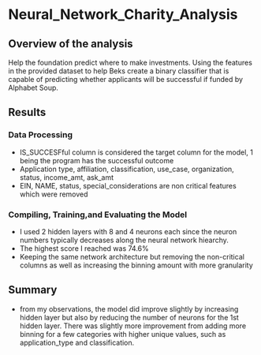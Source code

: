 # Neural_Network_Charity_Analysis

## Overview of the analysis
Help the foundation predict where to make investments. Using the features in the provided dataset to help Beks create a binary classifier that is capable of predicting whether applicants will be successful if funded by Alphabet Soup.
## Results
### Data Processing
- IS_SUCCESFful column is considered the target column for the model, 1 being the program has the successful outcome
- Application type, affiliation, classification, use_case, organization, status, income_amt, ask_amt
- EIN, NAME, status, special_considerations are non critical features which were removed
### Compiling, Training,and Evaluating the Model
- I used 2 hidden layers with 8 and 4 neurons each since the neuron numbers typically decreases along the neural network hiearchy. 
- The highest score I reached was 74.6% 
- Keeping the same network architecture but removing the non-critical columns as well as increasing the binning amount with more granularity
## Summary
- from my observations, the model did improve slightly by increasing hidden layer but also by reducing the number of neurons for the 1st hidden layer. There was slightly more improvement from adding more binning for a few categories with higher unique values, such as application_type and classification. 